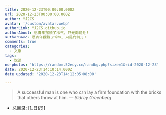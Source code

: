 ```yaml
---
title: 2020-12-23T00:00:00.000Z
url: 2020-12-23T00:00:00.000Z
author: YJ2CS
avatar: '/custom/avatar.webp'
authorLink: YJ2CS.github.io
authorAbout: 愿青年摆脱了冷气，只是向前走！
authorDesc: 愿青年摆脱了冷气，只是向前走！
comments: true
categories:
  - 文章
tags:
  - 悦读
no-photos: 'https://random.52ecy.cn/randbg.php?size=1&rid-2020-12-23'
date: 2020-12-23T14:10:14.000Z
date updated: '2020-12-23T14:12:05+08:00'

---
```


> A successful man is one who can lay a firm foundation with the bricks that others throw at him.
> — <cite>Sidney Greenberg</cite>

-   总目录: [[_日记]]
